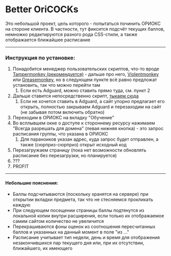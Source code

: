 # Better OriCOCKs

Это небольшой проект, цель которого - попытаться починить ОРИОКС на стороне клиента.
В частности, тут фиксится подсчёт текущих баллов, немножко редактируются разного рода CSS-стили,
а также отображается ближайшее расписание

---

### Инструкция по установке:

1. Понадобится менеджер пользовательских скриптов, что-то
   вроде [Tampermonkey (рекомендуется)](https://tampermonkey.net/) - дальше про него,
   [Violentmonkey](https://violentmonkey.github.io/) или [Greasemonkey](https://www.greasespot.net/),
   но в следующем пункте всё равно предложат установить, так что можно перейти там
    1. Если есть Adguard, можно ставить прямо туда, см. пункт 2
2. Дальше ставится непосредственно скрипт, [тыкаем сюда](https://greasyfork.org/ru/scripts/476783-better-oricocks)
    1. Если не хочется ставить в Adguard, а сайт упорно предлагает его открыть,
       полностью закрываем Adguard и перезаходим на сайт (не забывая потом включить обратно)
3. Переходим в ОРИОКС на вкладку "Обучение"
4. Во всплывшем окне о доступе к стороннему ресурсу нажимаем "Всегда разрешать для домена"
   (левая нижняя кнопка) - это запрос расписания группы, что указана в ОРИОКС
    1. Для параноиков указан адрес, куда запрос будет отправлен, а также
       (сюрприз-сюрприз) открыт исходный код
5. Перезагружаем страницу (пока нет возможности обновлять расписание без перезагрузки,
   но планируется)
6. ???
7. PROFIT

---

#### Небольшие пояснения:

- Баллы подсчитываются (поскольку хранятся на сервере) при открытии вкладки предмета,
  так что не стесняемся прокликать каждую
- При следующем посещении страницы баллы подтянутся из локальной копии внутри расширения,
  если только их отображаемое самим сайтом количество не увеличится
- Перекрашиваются фоны оценок из соотношения пересчитанных баллов и указанных на данный
  момент в поле "из ..."
- Расписание учитывает тип недели, день и время для отображения незакончившихся пар
  текущего дня или, при их отсутствии, ближайшего, их имеющего